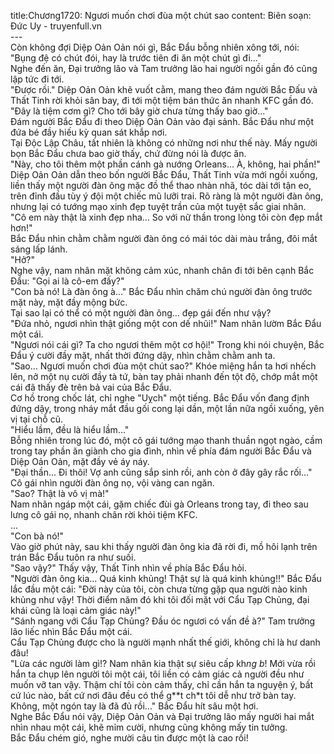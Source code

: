 title:Chương1720: Ngươi muốn chơi đùa một chút sao
content:
Biên soạn: Đức Uy - truyenfull.vn<br>---<br>Còn không đợi Diệp Oản Oản nói gì, Bắc Đẩu bỗng nhiên xông tới, nói: "Bụng đệ có chút đói, hay là trước tiên đi ăn một chút gì đi..."<br>Nghe đến ăn, Đại trưởng lão và Tam trưởng lão hai người ngồi gần đó cũng lập tức đi tới.<br>"Được rồi." Diệp Oản Oản khẽ vuốt cằm, mang theo đám người Bắc Đấu và Thất Tinh rời khỏi sân bay, đi tới một tiệm bán thức ăn nhanh KFC gần đó.<br>"Đây là tiệm cơm gì? Cho tới bây giờ chưa từng thấy bao giờ..."<br>Đám người Bắc Đẩu đi theo Diệp Oản Oản vào đại sảnh. Bắc Đẩu như một đứa bé đầy hiếu kỳ quan sát khắp nơi.<br>Tại Độc Lập Châu, tất nhiên là không có những nơi như thế này. Mấy người bọn Bắc Đẩu chưa bao giờ thấy, chứ đừng nói là được ăn.<br>"Này, cho tôi thêm một phần cánh gà nướng Orleans... À, không, hai phần!"<br>Diệp Oản Oản dẫn theo bốn người Bắc Đẩu, Thất Tinh vừa mới ngồi xuống, liền thấy một người đàn ông mặc đồ thể thao nhàn nhã, tóc dài tới tận eo, trên đỉnh đầu tùy ý đội một chiếc mũ lưỡi trai. Rõ ràng là một người đàn ông, nhưng lại có tướng mạo xinh đẹp tuyệt trần của một tuyệt sắc giai nhân.<br>"Cô em này thật là xinh đẹp nha… So với nữ thần trong lòng tôi còn đẹp mắt hơn!"<br>Bắc Đẩu nhìn chằm chằm người đàn ông có mái tóc dài màu trắng, đôi mắt sáng lấp lánh.<br>"Hở?"<br>Nghe vậy, nam nhân mặt không cảm xúc, nhanh chân đi tới bên cạnh Bắc Đẩu: "Gọi ai là cô-em đấy?"<br>"Con bà nó! Là đàn ông à..." Bắc Đẩu nhìn chăm chú người đàn ông trước mặt này, mặt đầy mộng bức.<br>Tại sao lại có thể có một người đàn ông… đẹp gái đến như vậy?<br>"Đứa nhỏ, ngươi nhìn thật giống một con dế nhũi!" Nam nhân lườm Bắc Đẩu một cái.<br>"Ngươi nói cái gì? Ta cho ngươi thêm một cơ hội!" Trong khi nói chuyện, Bắc Đẩu ý cười đầy mặt, nhất thời đứng dậy, nhìn chằm chằm anh ta.<br>"Sao... Ngươi muốn chơi đùa một chút sao?" Khóe miệng hắn ta hơi nhếch lên, nở một nụ cười đầy tà tứ, bàn tay phải nhanh đến tột độ, chớp mắt một cái đã thấy đè trên bả vai của Bắc Đẩu.<br>Cơ hồ trong chốc lát, chỉ nghe "Uỵch" một tiếng. Bắc Đẩu vốn đang định đứng dậy, trong nháy mắt đầu gối cong lại dần, một lần nữa ngồi xuống, yên vị tại chỗ cũ.<br>"Hiểu lầm, đều là hiểu lầm..."<br>Bỗng nhiên trong lúc đó, một cô gái tướng mạo thanh thuần ngọt ngào, cầm trong tay phần ăn giành cho gia đình, nhìn về phía đám người Bắc Đẩu và Diệp Oản Oản, mặt đầy vẻ áy náy.<br>"Đại thần... Đi thôi! Vợ anh cũng sắp sinh rồi, anh còn ở đây gây rắc rối..." Cô gái nhìn người đàn ông nọ, vội vàng can ngăn.<br>"Sao? Thật là vô vị mà!"<br>Nam nhân ngáp một cái, gặm chiếc đùi gà Orleans trong tay, đi theo sau lưng cô gái nọ, nhanh chân rời khỏi tiệm KFC.<br>...<br>"Con bà nó!"<br>Vào giờ phút này, sau khi thấy người đàn ông kia đã rời đi, mồ hôi lạnh trên trán Bắc Đẩu tuôn ra như suối.<br>"Sao vậy?" Thấy vậy, Thất Tinh nhìn về phía Bắc Đẩu hỏi.<br>"Người đàn ông kia... Quá kinh khủng! Thật sự là quá kinh khủng!!" Bắc Đẩu lắc đầu một cái: "Đời này của tôi, còn chưa từng gặp qua người nào kinh khủng như vậy! Thời điểm năm đó khi tôi đối mặt với Cẩu Tạp Chủng, đại khái cũng là loại cảm giác này!"<br>"Sánh ngang với Cẩu Tạp Chủng? Đầu óc ngươi có vấn đề à?" Tam trưởng lão liếc nhìn Bắc Đẩu một cái.<br>Cẩu Tạp Chủng được cho là người mạnh nhất thế giới, không chỉ là hư danh đâu!<br>"Lừa các người làm gì!? Nam nhân kia thật sự siêu cấp kh*ng b*! Mới vừa rồi hắn ta chụp lên người tôi một cái, tôi liền có cảm giác cả người đều như muốn vỡ tan vậy. Thậm chí tôi còn cảm thấy, chỉ cần hắn ta nguyện ý, bất cứ lúc nào, bất cứ nơi đâu đều có thể g**t ch*t tôi dễ như trở bàn tay. Không, một ngón tay là đã đủ rồi..." Bắc Đẩu hít sâu một hơi.<br>Nghe Bắc Đẩu nói vậy, Diệp Oản Oản và Đại trưởng lão mấy người hai mắt nhìn nhau một cái, khẽ mỉm cười, nhưng cũng không mấy tin tưởng.<br>Bắc Đẩu chém gió, nghe mười câu tin được một là cao rồi!